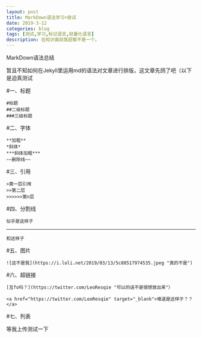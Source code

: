 ```yaml
---
layout: post
title: MarkDown语法学习+尝试
date: 2019-3-12
categories: blog
tags: [测试,学习,标记语言,轻量化语言]
description: 在知识面前我屁都不是一个。
---
```


MarkDown语法总结


暂且不知如何在Jekyll里运用md的语法对文章进行排版，这文章先鸽了吧（以下是迫真测试


#一、标题

	#标题
	##二级标题
	###三级标题

#二、字体

	**加粗**
	*斜体*
	***斜体加粗***
	~~删除线~~

#三、引用

	>第一层引用
	>>第二层
	>>>>>>第n层

#四、分割线

	似乎是这样子
---
	和这样子

#五、图片

	![这不是我](https://i.loli.net/2019/03/13/5c88517974535.jpeg "真的不是")

#六、超链接

	[互fo吗？](https://twitter.com/LeoResqie "可以的话不是很想放出来"）

	<a href="https://twitter.com/LeoResqie" target="_blank">难道是这样子？？</a>

#七、列表

等我上传测试一下